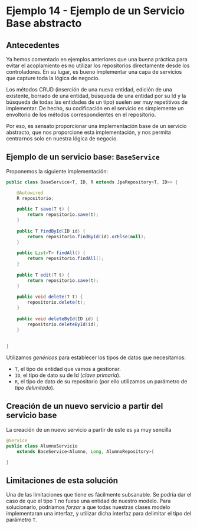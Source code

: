 
# Ejemplo 14 - Ejemplo de un Servicio Base abstracto

## Antecedentes

Ya hemos comentado en ejemplos anteriores que una buena práctica para evitar el acoplamiento es no utilizar los repositorios directamente desde los controladores. En su lugar, es bueno implementar una capa de servicios que capture toda la lógica de negocio.

Los métodos CRUD (inserción de una nueva entidad, edición de una existente, borrado de una entidad, búsqueda de una entidad por su Id y la búsqueda de todas las entidades de un tipo) suelen ser muy repetitivos de implementar. De hecho, su codificación en el servicio es simplemente un envoltorio de los métodos correspondientes en el repositorio.

Por eso, es sensato proporcionar una implementación base de un servicio abstracto, que nos proporcione esta implementación, y nos permita centrarnos solo en nuestra lógica de negocio.

## Ejemplo de un servicio base: `BaseService`

Proponemos la siguiente implementación:

```java
public class BaseService<T, ID, R extends JpaRepository<T, ID>> {

	@Autowired
	R repositorio;
	
	public T save(T t) {
		return repositorio.save(t);
	}
	
	public T findById(ID id) {
		return repositorio.findById(id).orElse(null);
	}
	
	public List<T> findAll() {
		return repositorio.findAll();
	}
	
	public T edit(T t) {
		return repositorio.save(t);
	}
	
	public void delete(T t) {
		repositorio.delete(t);
	}
	
	public void deleteById(ID id) {
		repositorio.deleteById(id);
	}
	
	
}
```

Utilizamos _genéricos_ para establecer los tipos de datos que necesitamos:

- `T`, el tipo de entidad que vamos a gestionar.
- `ID`, el tipo de dato su de Id (_clave primaria_).
- `R`, el tipo de dato de su repositorio (por ello utilizamos un parámetro de _tipo delimitado_).

## Creación de un nuevo servicio a partir del servicio base

La creación de un nuevo servicio a partir de este es ya muy sencilla

```java
@Service
public class AlumnoServicio 
	extends BaseService<Alumno, Long, AlumnoRepository>{

}
```

## Limitaciones de esta solución

Una de las limitaciones que tiene es fácilmente subsanable. Se podría dar el caso de que el tipo `T` no fuese una entidad de nuestro modelo. Para solucionarlo, podríamos _forzar_ a que todas nuestras clases modelo implementaran una interfaz, y utilizar dicha interfaz para delimitar el tipo del parámetro `T`.